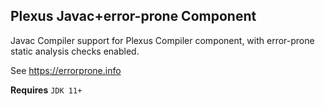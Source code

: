 Plexus Javac+error-prone Component
----------------------------------

Javac Compiler support for Plexus Compiler component,
with error-prone static analysis checks enabled.

See https://errorprone.info

**Requires** `JDK 11+`
